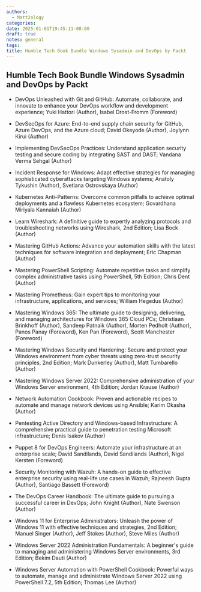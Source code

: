 ```yaml
---
authors:
  - Matt2ology
categories:
date: 2025-01-01T19:45:11-08:00
draft: true
notes: general
tags:
title: Humble Tech Book Bundle Windows Sysadmin and DevOps by Packt
---
```


## Humble Tech Book Bundle Windows Sysadmin and DevOps by Packt

- DevOps Unleashed with Git and GitHub: Automate, collaborate, and innovate to enhance your DevOps workflow and development experience; Yuki Hattori (Author), Isabel Drost-Fromm (Foreword) 

- DevSecOps for Azure: End-to-end supply chain security for GitHub, Azure DevOps, and the Azure cloud; David Okeyode (Author), Joylynn Kirui (Author)

- Implementing DevSecOps Practices: Understand application security testing and secure coding by integrating SAST and DAST; Vandana Verma Sehgal (Author)

- Incident Response for Windows: Adapt effective strategies for managing sophisticated cyberattacks targeting Windows systems; Anatoly Tykushin (Author), Svetlana Ostrovskaya (Author)

- Kubernetes Anti-Patterns: Overcome common pitfalls to achieve optimal deployments and a flawless Kubernetes ecosystem; Govardhana Miriyala Kannaiah (Author) 

- Learn Wireshark: A definitive guide to expertly analyzing protocols and troubleshooting networks using Wireshark, 2nd Edition; Lisa Bock (Author)

- Mastering GitHub Actions: Advance your automation skills with the latest techniques for software integration and deployment; Eric Chapman (Author)

- Mastering PowerShell Scripting: Automate repetitive tasks and simplify complex administrative tasks using PowerShell, 5th Edition; Chris Dent (Author)

- Mastering Prometheus: Gain expert tips to monitoring your infrastructure, applications, and services; William Hegedus (Author) 

- Mastering Windows 365: The ultimate guide to designing, delivering, and managing architectures for Windows 365 Cloud PCs; Christiaan Brinkhoff (Author), Sandeep Patnaik (Author), Morten Pedholt (Author), Panos Panay (Foreword), Ken Pan (Foreword), Scott Manchester (Foreword) 

- Mastering Windows Security and Hardening: Secure and protect your Windows environment from cyber threats using zero-trust security principles, 2nd Edition; Mark Dunkerley (Author), Matt Tumbarello (Author)

- Mastering Windows Server 2022: Comprehensive administration of your Windows Server environment, 4th Edition; Jordan Krause (Author)

- Network Automation Cookbook: Proven and actionable recipes to automate and manage network devices using Ansible; Karim Okasha (Author)

- Pentesting Active Directory and Windows-based Infrastructure: A comprehensive practical guide to penetration testing Microsoft infrastructure; Denis Isakov (Author)

- Puppet 8 for DevOps Engineers: Automate your infrastructure at an enterprise scale; David Sandilands, David Sandilands (Author), Nigel Kersten (Foreword) 

- Security Monitoring with Wazuh: A hands-on guide to effective enterprise security using real-life use cases in Wazuh; Rajneesh Gupta (Author), Santiago Bassett (Foreword)

- The DevOps Career Handbook: The ultimate guide to pursuing a successful career in DevOps; John Knight (Author), Nate Swenson (Author) 

- Windows 11 for Enterprise Administrators: Unleash the power of Windows 11 with effective techniques and strategies, 2nd Edition; Manuel Singer (Author), Jeff Stokes (Author), Steve Miles (Author)

- Windows Server 2022 Administration Fundamentals: A beginner's guide to managing and administering Windows Server environments, 3rd Edition; Bekim Dauti (Author)

- Windows Server Automation with PowerShell Cookbook: Powerful ways to automate, manage and administrate Windows Server 2022 using PowerShell 7.2, 5th Edition; Thomas Lee (Author)

